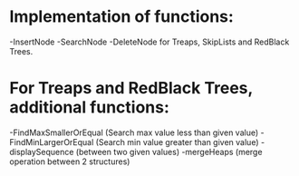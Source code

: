 # Implementation of functions: 
-InsertNode
-SearchNode
-DeleteNode 
for Treaps, SkipLists and RedBlack Trees.

# For Treaps and RedBlack Trees, additional functions:
-FindMaxSmallerOrEqual (Search max value less than given value)
-FindMinLargerOrEqual (Search min value greater than given value)
-displaySequence (between two given values)
-mergeHeaps (merge operation between 2 structures)
